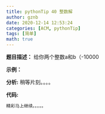 ```yaml
---
title: pythonTip 40 整数解
author: gznb
date: 2020-12-14 12:53:24
categories: [ACM, pythonTip]
tags: [简单]
math: true
---
```


**题目描述：**
给你两个整数a和b（-10000

**示例：**


**分析:**
稍等片刻。。。。

**代码:**
```python
精彩马上继续。。。。。
```
